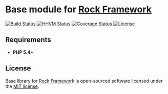 Base module for [Rock Framework](https://github.com/romeOz/rock)
=================

[![Build Status](https://travis-ci.org/romeOz/rock-base.svg?branch=master)](https://travis-ci.org/romeOz/rock-base)
[![HHVM Status](http://hhvm.h4cc.de/badge/romeoz/rock-base.svg)](http://hhvm.h4cc.de/package/romeoz/rock-base)
[![Coverage Status](https://coveralls.io/repos/romeOz/rock-base/badge.svg?branch=master)](https://coveralls.io/r/romeOz/rock-base?branch=master)
[![License](https://poser.pugx.org/romeOz/rock-base/license.svg)](https://packagist.org/packages/romeOz/rock-base)

Requirements
-------------------
 * **PHP 5.4+**

License
-------------------

Base library for [Rock Framework](https://github.com/romeOz/rock) is open-sourced software licensed under the [MIT license](http://opensource.org/licenses/MIT).